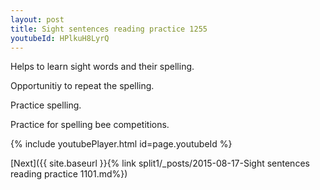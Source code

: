 ```yaml
---
layout: post
title: Sight sentences reading practice 1255
youtubeId: HPlkuH8LyrQ
---
```

 
 
Helps to learn sight words and their spelling.

Opportunitiy to repeat the spelling. 

Practice spelling. 
 
Practice for spelling bee competitions. 
 
{% include youtubePlayer.html id=page.youtubeId %}
 
 

[Next]({{ site.baseurl }}{% link  split1/_posts/2015-08-17-Sight sentences reading practice 1101.md%})
 
